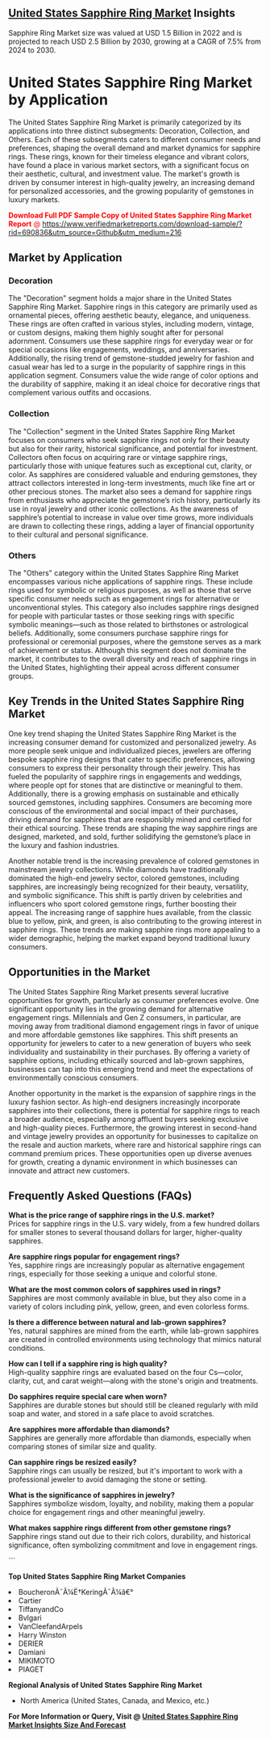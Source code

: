 <h2><a href="https://www.verifiedmarketreports.com/download-sample/?rid=690836&amp;utm_source=Github&amp;utm_medium=216" target="_blank">United States Sapphire Ring Market</a> Insights</h2><p>Sapphire Ring Market size was valued at USD 1.5 Billion in 2022 and is projected to reach USD 2.5 Billion by 2030, growing at a CAGR of 7.5% from 2024 to 2030.</p><p><h1>United States Sapphire Ring Market by Application</h1><p>The United States Sapphire Ring Market is primarily categorized by its applications into three distinct subsegments: Decoration, Collection, and Others. Each of these subsegments caters to different consumer needs and preferences, shaping the overall demand and market dynamics for sapphire rings. These rings, known for their timeless elegance and vibrant colors, have found a place in various market sectors, with a significant focus on their aesthetic, cultural, and investment value. The market's growth is driven by consumer interest in high-quality jewelry, an increasing demand for personalized accessories, and the growing popularity of gemstones in luxury markets.</p><p><p><span class=""><span style="color: #ff0000;"><strong>Download Full PDF Sample Copy of United States Sapphire Ring Market Report</strong> @ </span><a href="https://www.verifiedmarketreports.com/download-sample/?rid=690836&amp;utm_source=Github&amp;utm_medium=216" target="_blank">https://www.verifiedmarketreports.com/download-sample/?rid=690836&amp;utm_source=Github&amp;utm_medium=216</a></span></p></p><h2>Market by Application</h2><h3>Decoration</h3><p>The "Decoration" segment holds a major share in the United States Sapphire Ring Market. Sapphire rings in this category are primarily used as ornamental pieces, offering aesthetic beauty, elegance, and uniqueness. These rings are often crafted in various styles, including modern, vintage, or custom designs, making them highly sought after for personal adornment. Consumers use these sapphire rings for everyday wear or for special occasions like engagements, weddings, and anniversaries. Additionally, the rising trend of gemstone-studded jewelry for fashion and casual wear has led to a surge in the popularity of sapphire rings in this application segment. Consumers value the wide range of color options and the durability of sapphire, making it an ideal choice for decorative rings that complement various outfits and occasions.</p><h3>Collection</h3><p>The "Collection" segment in the United States Sapphire Ring Market focuses on consumers who seek sapphire rings not only for their beauty but also for their rarity, historical significance, and potential for investment. Collectors often focus on acquiring rare or vintage sapphire rings, particularly those with unique features such as exceptional cut, clarity, or color. As sapphires are considered valuable and enduring gemstones, they attract collectors interested in long-term investments, much like fine art or other precious stones. The market also sees a demand for sapphire rings from enthusiasts who appreciate the gemstone’s rich history, particularly its use in royal jewelry and other iconic collections. As the awareness of sapphire’s potential to increase in value over time grows, more individuals are drawn to collecting these rings, adding a layer of financial opportunity to their cultural and personal significance.</p><h3>Others</h3><p>The "Others" category within the United States Sapphire Ring Market encompasses various niche applications of sapphire rings. These include rings used for symbolic or religious purposes, as well as those that serve specific consumer needs such as engagement rings for alternative or unconventional styles. This category also includes sapphire rings designed for people with particular tastes or those seeking rings with specific symbolic meanings—such as those related to birthstones or astrological beliefs. Additionally, some consumers purchase sapphire rings for professional or ceremonial purposes, where the gemstone serves as a mark of achievement or status. Although this segment does not dominate the market, it contributes to the overall diversity and reach of sapphire rings in the United States, highlighting their appeal across different consumer groups.</p><h2>Key Trends in the United States Sapphire Ring Market</h2><p>One key trend shaping the United States Sapphire Ring Market is the increasing consumer demand for customized and personalized jewelry. As more people seek unique and individualized pieces, jewelers are offering bespoke sapphire ring designs that cater to specific preferences, allowing consumers to express their personality through their jewelry. This has fueled the popularity of sapphire rings in engagements and weddings, where people opt for stones that are distinctive or meaningful to them. Additionally, there is a growing emphasis on sustainable and ethically sourced gemstones, including sapphires. Consumers are becoming more conscious of the environmental and social impact of their purchases, driving demand for sapphires that are responsibly mined and certified for their ethical sourcing. These trends are shaping the way sapphire rings are designed, marketed, and sold, further solidifying the gemstone’s place in the luxury and fashion industries.</p><p>Another notable trend is the increasing prevalence of colored gemstones in mainstream jewelry collections. While diamonds have traditionally dominated the high-end jewelry sector, colored gemstones, including sapphires, are increasingly being recognized for their beauty, versatility, and symbolic significance. This shift is partly driven by celebrities and influencers who sport colored gemstone rings, further boosting their appeal. The increasing range of sapphire hues available, from the classic blue to yellow, pink, and green, is also contributing to the growing interest in sapphire rings. These trends are making sapphire rings more appealing to a wider demographic, helping the market expand beyond traditional luxury consumers.</p><h2>Opportunities in the Market</h2><p>The United States Sapphire Ring Market presents several lucrative opportunities for growth, particularly as consumer preferences evolve. One significant opportunity lies in the growing demand for alternative engagement rings. Millennials and Gen Z consumers, in particular, are moving away from traditional diamond engagement rings in favor of unique and more affordable gemstones like sapphires. This shift presents an opportunity for jewelers to cater to a new generation of buyers who seek individuality and sustainability in their purchases. By offering a variety of sapphire options, including ethically sourced and lab-grown sapphires, businesses can tap into this emerging trend and meet the expectations of environmentally conscious consumers.</p><p>Another opportunity in the market is the expansion of sapphire rings in the luxury fashion sector. As high-end designers increasingly incorporate sapphires into their collections, there is potential for sapphire rings to reach a broader audience, especially among affluent buyers seeking exclusive and high-quality pieces. Furthermore, the growing interest in second-hand and vintage jewelry provides an opportunity for businesses to capitalize on the resale and auction markets, where rare and historical sapphire rings can command premium prices. These opportunities open up diverse avenues for growth, creating a dynamic environment in which businesses can innovate and attract new customers.</p><h2>Frequently Asked Questions (FAQs)</h2><p><strong>What is the price range of sapphire rings in the U.S. market?</strong><br>Prices for sapphire rings in the U.S. vary widely, from a few hundred dollars for smaller stones to several thousand dollars for larger, higher-quality sapphires.</p><p><strong>Are sapphire rings popular for engagement rings?</strong><br>Yes, sapphire rings are increasingly popular as alternative engagement rings, especially for those seeking a unique and colorful stone.</p><p><strong>What are the most common colors of sapphires used in rings?</strong><br>Sapphires are most commonly available in blue, but they also come in a variety of colors including pink, yellow, green, and even colorless forms.</p><p><strong>Is there a difference between natural and lab-grown sapphires?</strong><br>Yes, natural sapphires are mined from the earth, while lab-grown sapphires are created in controlled environments using technology that mimics natural conditions.</p><p><strong>How can I tell if a sapphire ring is high quality?</strong><br>High-quality sapphire rings are evaluated based on the four Cs—color, clarity, cut, and carat weight—along with the stone's origin and treatments.</p><p><strong>Do sapphires require special care when worn?</strong><br>Sapphires are durable stones but should still be cleaned regularly with mild soap and water, and stored in a safe place to avoid scratches.</p><p><strong>Are sapphires more affordable than diamonds?</strong><br>Sapphires are generally more affordable than diamonds, especially when comparing stones of similar size and quality.</p><p><strong>Can sapphire rings be resized easily?</strong><br>Sapphire rings can usually be resized, but it's important to work with a professional jeweler to avoid damaging the stone or setting.</p><p><strong>What is the significance of sapphires in jewelry?</strong><br>Sapphires symbolize wisdom, loyalty, and nobility, making them a popular choice for engagement rings and other meaningful jewelry.</p><p><strong>What makes sapphire rings different from other gemstone rings?</strong><br>Sapphire rings stand out due to their rich colors, durability, and historical significance, often symbolizing commitment and love in engagement rings.</p>```</p><p><strong>Top United States Sapphire Ring Market Companies</strong></p><div data-test-id=""><p><li>BoucheronÃ¯Â¼Ë†KeringÃ¯Â¼â€°</li><li> Cartier</li><li> TiffanyandCo</li><li> Bvlgari</li><li> VanCleefandArpels</li><li> Harry Winston</li><li> DERIER</li><li> Damiani</li><li> MIKIMOTO</li><li> PIAGET</li></p><div><strong>Regional Analysis of&nbsp;United States Sapphire Ring Market</strong></div><ul><li dir="ltr"><p dir="ltr">North America&nbsp;(United States, Canada, and Mexico, etc.)</p></li></ul><p><strong>For More Information or Query, Visit @&nbsp;</strong><strong><a href="https://www.verifiedmarketreports.com/product/sapphire-ring-market/?utm_source=Github&amp;utm_medium=216" target="_blank">United States Sapphire Ring Market Insights Size And Forecast</a></strong></p></div>
